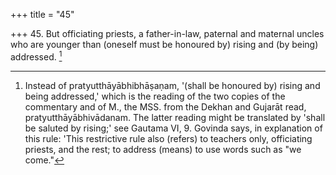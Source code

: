 +++
title = "45"

+++
45. But officiating priests, a father-in-law, paternal and maternal uncles who are younger than (oneself must be honoured by) rising and (by being) addressed. [^38] 


[^38]:  Instead of pratyutthāyābhibhāṣaṇam, '(shall be honoured by) rising and being addressed,' which is the reading of the two copies of the commentary and of M., the MSS. from the Dekhan and Gujarāt read, pratyutthāyābhivādanam. The latter reading might be translated by 'shall be saluted by rising;' see Gautama VI, 9. Govinda says, in explanation of this rule: 'This restrictive rule also (refers) to teachers only, officiating priests, and the rest; to address (means) to use words such as "we come."
